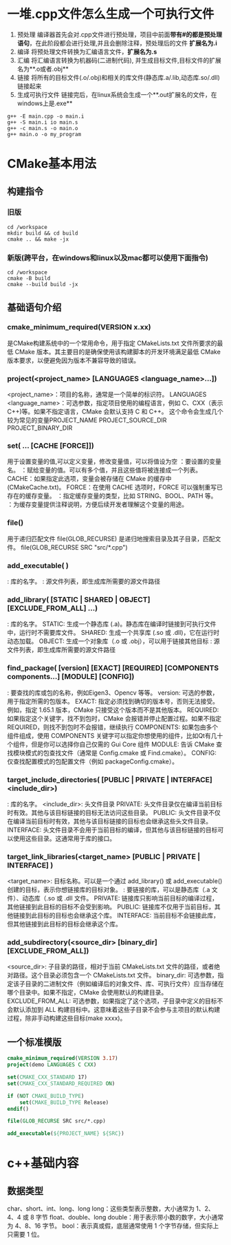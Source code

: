 # 一堆.cpp文件怎么生成一个可执行文件

1. 预处理
    编译器首先会对.cpp文件进行预处理，项目中前面**带有#的都是预处理语句**，在此阶段都会进行处理,并且会删除注释，预处理后的文件 **扩展名为.i**
2. 编译
    将预处理文件转换为汇编语言文件，**扩展名为.s**
3. 汇编
    将汇编语言转换为机器码(二进制代码), 并生成目标文件,目标文件的扩展名为**.o或者.obj**
4. 链接
    将所有的目标文件(.o/.obj)和相关的库文件(静态库.a/.lib,动态库.so/.dll)链接起来
5. 生成可执行文件
    链接完后，在linux系统会生成一个**.out扩展名的文件，在windows上是.exe**
```shell
g++ -E main.cpp -o main.i
g++ -S main.i io main.s
g++ -c main.s -o main.o
g++ main.o -o my_program
```

# CMake基本用法

## 构建指令

### 旧版
```shell
cd /workspace
mkdir build && cd build
cmake .. && make -jx
```
### 新版(跨平台，在windows和linux以及mac都可以使用下面指令)
```shell 
cd /workspace
cmake -B build
cmake --build build -jx
```
## 基础语句介绍
### cmake_minimum_required(VERSION x.xx)
是CMake构建系统中的一个常用命令，用于指定 CMakeLists.txt 文件所要求的最低 CMake 版本。其主要目的是确保使用该构建脚本的开发环境满足最低 CMake 版本要求，以便避免因为版本不兼容导致的错误。

### project(<project_name> [LANGUAGES <language_name>...])
<project_name>：项目的名称，通常是一个简单的标识符。
LANGUAGES <language_name>：可选参数，指定项目使用的编程语言，例如 C、CXX（表示 C++)等。如果不指定语言，CMake 会默认支持 C 和 C++。
这个命令会生成几个较为常见的变量PROJECT_NAME PROJECT_SOURCE_DIR PROJECT_BINARY_DIR

### set(<variable> <value>... [CACHE <type> <docstring> [FORCE]])
用于设置变量的值,可以定义变量，修改变量值，可以将值设为空
<variable>：要设置的变量名。
<value>：赋给变量的值。可以有多个值，并且这些值将被连接成一个列表。
CACHE：如果指定此选项，变量会被存储在 CMake 的缓存中(CMakeCache.txt)。
FORCE：在使用 CACHE 选项时，FORCE 可以强制重写已存在的缓存变量。
<type>：指定缓存变量的类型，比如 STRING、BOOL、PATH 等。
<docstring>：为缓存变量提供注释说明，方便后续开发者理解这个变量的用途。

### file()
用于递归匹配文件
file(GLOB_RECURSE) 是递归地搜索目录及其子目录，匹配文件。
file(GLOB_RECURSE SRC "src/*.cpp")

### add_executable(<name> <source>)
<name>: 库的名字。
<source>: 源文件列表，即生成库所需要的源文件路径

### add_library(<name> [STATIC | SHARED | OBJECT] [EXCLUDE_FROM_ALL] <source>...)
<name>: 库的名字。
STATIC: 生成一个静态库 (.a)。静态库在编译时链接到可执行文件中，运行时不需要库文件。
SHARED: 生成一个共享库 (.so 或 .dll)，它在运行时动态加载。
OBJECT: 生成一个对象库（.o 或 .obj），可以用于链接其他目标
<source>: 源文件列表，即生成库所需要的源文件路径

### find_package(<package> [version] [EXACT] [REQUIRED] [COMPONENTS components...]   [MODULE] [CONFIG])
<package>: 要查找的库或包的名称，例如Eigen3、Opencv 等等。
version: 可选的参数，用于指定所需的包版本。
EXACT: 指定必须找到确切的版本号，否则无法接受。例如，指定 1.65.1 版本，CMake 只接受这个版本而不是其他版本。
REQUIRED: 如果指定这个关键字，找不到包时，CMake 会报错并停止配置过程。如果不指定 REQUIRED，则找不到包时不会报错，继续执行
COMPONENTS: 如果包由多个组件组成，使用 COMPONENTS 关键字可以指定你想使用的组件，比如Qt有几十个组件，但是你可以选择你自己仅需的 Gui Core 组件
MODULE: 告诉 CMake 查找模块模式的包查找文件（通常是 <package>Config.cmake 或 Find<package>.cmake）。
CONFIG: 仅查找配置模式的包配置文件（例如 packageConfig.cmake）。

### target_include_directories(<name> [PUBLIC | PRIVATE | INTERFACE] <include_dir>)
<name>: 库的名字。
<include_dir>: 头文件目录
PRIVATE: 头文件目录仅在编译当前目标时有效。其他与该目标链接的目标无法访问这些目录。
PUBLIC: 头文件目录不仅在编译当前目标时有效，其他与该目标链接的目标也会继承这些头文件目录。
INTERFACE: 头文件目录不会用于当前目标的编译，但其他与该目标链接的目标可以使用这些目录。这通常用于库的接口。

### target_link_libraries(<target_name> [PUBLIC | PRIVATE | INTERFACE] <library>)
<target_name>: 目标名称。可以是一个通过 add_library() 或 add_executable() 创建的目标，表示你想链接库的目标对象。
<library>: 要链接的库，可以是静态库（.a 文件）、动态库（.so 或 .dll 文件。
PRIVATE: 链接库只影响当前目标的编译过程，其他链接到此目标的目标不会受到影响。
PUBLIC: 链接库不仅用于当前目标，其他链接到此目标的目标也会继承这个库。
INTERFACE: 当前目标不会链接此库，但其他链接到此目标的目标会继承这个库。

### add_subdirectory(<source_dir> [binary_dir] [EXCLUDE_FROM_ALL])
<source_dir>: 子目录的路径，相对于当前 CMakeLists.txt 文件的路径，或者绝对路径。这个目录必须包含一个 CMakeLists.txt 文件。
binary_dir: 可选参数，指定该子目录的二进制文件（例如编译后的对象文件、库、可执行文件）应当存储在哪个目录中。如果不指定，CMake 会使用默认的构建目录。
EXCLUDE_FROM_ALL: 可选参数，如果指定了这个选项，子目录中定义的目标不会默认添加到 ALL 构建目标中。这意味着这些子目录不会参与主项目的默认构建过程，除非手动构建这些目标(make xxxx)。
## 一个标准模版
```CMake
cmake_minimum_required(VERSION 3.17)
project(demo LANGUAGES C CXX)

set(CMAKE_CXX_STANDARD 17)
set(CMAKE_CXX_STANDARD_REQUIRED ON)

if (NOT CMAKE_BUILD_TYPE)
    set(CMAKE_BUILD_TYPE Release)
endif()

file(GLOB_RECURSE SRC src/*.cpp) 

add_executable(${PROJECT_NAME} ${SRC})
```
# c++基础内容
## 数据类型
char、short、int、long、long long：这些类型表示整数，大小通常为 1、2、4、4 或 8 字节
float、double、long double：用于表示带小数的数字，大小通常为 4、8、16 字节。
bool：表示真或假，底层通常使用 1 个字节存储，但实际上只需要 1 位。
